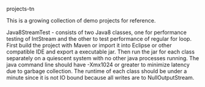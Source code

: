 
projects-tn

This is a growing collection of demo projects for reference.

Java8StreamTest - consists of two Java8 classes, one for performance testing of IntStream
    and the other to test performance of regular for loop. First build the project with
    Maven or import it into Eclipse or other compatible IDE and export a executable jar. 
    Then run the jar for each class separately on a quiescent system with no other java
    processes running. The java command line should have -Xmx1024 or greater to minimize
    latency due to garbage collection. The runtime of each class should be under a minute
    since it is not IO bound because all writes are to NullOutputStream.